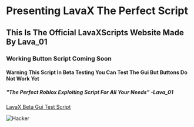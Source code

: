 # Presenting LavaX The Perfect Script
## This Is The Official LavaXScripts Website Made By Lava_01
### Working Button Script Coming Soon
#### Warning This Script In Beta Testing You Can Test The Gui But Buttons Do Not Work Yet
##### "The Perfect Roblox Exploiting Script For All Your Needs" -Lava_01


[LavaX Beta Gui Test Script](https://raw.githubusercontent.com/LavaXScripts/LavaXPrivate/main/LavaXPrivate)

![Hacker](https://images.unsplash.com/photo-1542831371-29b0f74f9713?ixlib=rb-4.0.3&q=85&fm=jpg&crop=entropy&cs=srgb&dl=florian-olivo-4hbJ-eymZ1o-unsplash.jpg)
